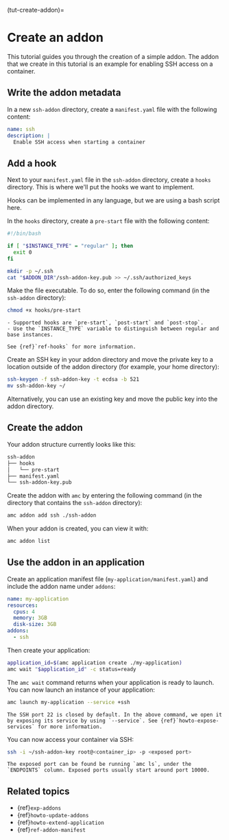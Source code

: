 (tut-create-addon)=
# Create an addon

This tutorial guides you through the creation of a simple addon. The addon that we create in this tutorial is an example for enabling SSH access on a container.

## Write the addon metadata

In a new `ssh-addon` directory, create a `manifest.yaml` file with the following content:
```yaml
name: ssh
description: |
  Enable SSH access when starting a container
```

## Add a hook

Next to your `manifest.yaml` file in the `ssh-addon` directory, create a `hooks` directory. This is where we'll put the hooks we want to implement.

Hooks can be implemented in any language, but we are using a bash script here.

In the `hooks` directory, create a `pre-start` file with the following content:

```bash
#!/bin/bash

if [ "$INSTANCE_TYPE" = "regular" ]; then
  exit 0
fi

mkdir -p ~/.ssh
cat "$ADDON_DIR"/ssh-addon-key.pub >> ~/.ssh/authorized_keys
```

Make the file executable. To do so, enter the following command (in the `ssh-addon` directory):
```bash
chmod +x hooks/pre-start
```

```{tip}
- Supported hooks are `pre-start`, `post-start` and `post-stop`.
- Use the `INSTANCE_TYPE` variable to distinguish between regular and base instances.

See {ref}`ref-hooks` for more information.
```
Create an SSH key in your addon directory and move the private key to a location outside of the addon directory (for example, your home directory):
```bash
ssh-keygen -f ssh-addon-key -t ecdsa -b 521
mv ssh-addon-key ~/
```
Alternatively, you can use an existing key and move the public key into the addon directory.

## Create the addon

Your addon structure currently looks like this:
```bash
ssh-addon
├── hooks
│   └── pre-start
├── manifest.yaml
└── ssh-addon-key.pub
```

Create the addon with `amc` by entering the following command (in the directory that contains the `ssh-addon` directory):
```bash
amc addon add ssh ./ssh-addon
```

When your addon is created, you can view it with:
```bash
amc addon list
```

## Use the addon in an application

Create an application manifest file (`my-application/manifest.yaml`) and include the addon name under `addons`:

```yaml
name: my-application
resources:
  cpus: 4
  memory: 3GB
  disk-size: 3GB
addons:
  - ssh
```

Then create your application:
```bash
application_id=$(amc application create ./my-application)
amc wait "$application_id" -c status=ready
```

The `amc wait` command returns when your application is ready to launch. You can now launch an instance of your application:
```bash
amc launch my-application --service +ssh
```

```{note}
The SSH port 22 is closed by default. In the above command, we open it by exposing its service by using `--service`. See {ref}`howto-expose-services` for more information.
```

You can now access your container via SSH:
```bash
ssh -i ~/ssh-addon-key root@<container_ip> -p <exposed port>
```

```{note}
The exposed port can be found be running `amc ls`, under the `ENDPOINTS` column. Exposed ports usually start around port 10000.
```

## Related topics

* {ref}`exp-addons`
* {ref}`howto-update-addons`
* {ref}`howto-extend-application`
* {ref}`ref-addon-manifest`

